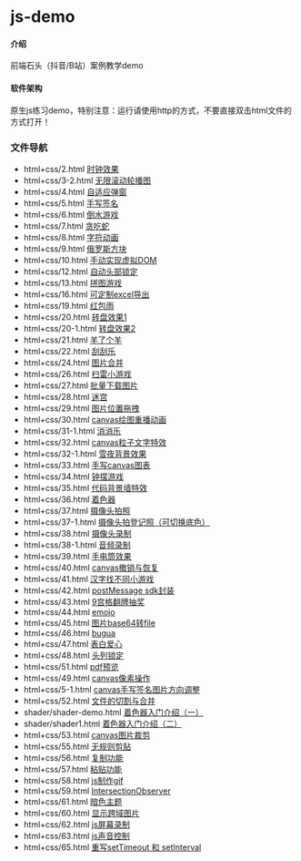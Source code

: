 # js-demo

#### 介绍
前端石头（抖音/B站）案例教学demo

#### 软件架构
原生js练习demo，特别注意：运行请使用http的方式，不要直接双击html文件的方式打开！

### 文件导航
* html+css/2.html [时钟效果](https://gitee.com/qxscj/js-demo/blob/master/html+css/11.html)
* html+css/3-2.html [无限滚动轮播图](https://gitee.com/qxscj/js-demo/blob/master/html+css/3-2.html)
* html+css/4.html [自适应弹窗](https://gitee.com/qxscj/js-demo/blob/master/html+css/4.html)
* html+css/5.html [手写签名](https://gitee.com/qxscj/js-demo/blob/master/html+css/5.html)
* html+css/6.html [倒水游戏](https://gitee.com/qxscj/js-demo/blob/master/html+css/6.html)
* html+css/7.html [贪吃蛇](https://gitee.com/qxscj/js-demo/blob/master/html+css/7.html)
* html+css/8.html [字符动画](https://gitee.com/qxscj/js-demo/blob/master/html+css/8.html)
* html+css/9.html [俄罗斯方块](https://gitee.com/qxscj/js-demo/blob/master/html+css/9.html)
* html+css/10.html [手动实现虚拟DOM](https://gitee.com/qxscj/js-demo/blob/master/html+css/10.html)
* html+css/12.html [自动头部锁定](https://gitee.com/qxscj/js-demo/blob/master/html+css/12.html)
* html+css/13.html [拼图游戏](https://gitee.com/qxscj/js-demo/blob/master/html+css/13.html)
* html+css/16.html [可定制excel导出](https://gitee.com/qxscj/js-demo/blob/master/html+css/16.html)
* html+css/19.html [红包雨](https://gitee.com/qxscj/js-demo/blob/master/html+css/19.html)
* html+css/20.html [转盘效果1](https://gitee.com/qxscj/js-demo/blob/master/html+css/20.html)
* html+css/20-1.html [转盘效果2](https://gitee.com/qxscj/js-demo/blob/master/html+css/20-1.html)
* html+css/21.html [羊了个羊](https://gitee.com/qxscj/js-demo/blob/master/html+css/21.html)
* html+css/22.html [刮刮乐](https://gitee.com/qxscj/js-demo/blob/master/html+css/22.html)
* html+css/24.html [图片合并](https://gitee.com/qxscj/js-demo/blob/master/html+css/24.html)
* html+css/26.html [扫雷小游戏](https://gitee.com/qxscj/js-demo/blob/master/html+css/26.html)
* html+css/27.html [批量下载图片](https://gitee.com/qxscj/js-demo/blob/master/html+css/27.html)
* html+css/28.html [迷宫](https://gitee.com/qxscj/js-demo/blob/master/html+css/28.html)
* html+css/29.html [图片位置拖拽](https://gitee.com/qxscj/js-demo/blob/master/html+css/29.html)
* html+css/30.html [canvas绘图重播动画](https://gitee.com/qxscj/js-demo/blob/master/html+css/30.html)
* html+css/31-1.html [消消乐 ](https://gitee.com/qxscj/js-demo/blob/master/html+css/31-1.html)
* html+css/32.html [canvas粒子文字特效](https://gitee.com/qxscj/js-demo/blob/master/html+css/32.html)
* html+css/32-1.html [雪夜背景效果](https://gitee.com/qxscj/js-demo/blob/master/html+css/32-1.html)
* html+css/33.html [手写canvas图表](https://gitee.com/qxscj/js-demo/blob/master/html+css/33.html)
* html+css/34.html [钟摆游戏](https://gitee.com/qxscj/js-demo/blob/master/html+css/34.html)
* html+css/35.html [代码背景墙特效](https://gitee.com/qxscj/js-demo/blob/master/html+css/35.html)
* html+css/36.html [着色器](https://gitee.com/qxscj/js-demo/blob/master/html+css/36.html)
* html+css/37.html [摄像头拍照](https://gitee.com/qxscj/js-demo/blob/master/html+css/37.html)
* html+css/37-1.html [摄像头拍登记照（可切换底色）](https://gitee.com/qxscj/js-demo/blob/master/html+css/37-1.html)
* html+css/38.html [摄像头录制](https://gitee.com/qxscj/js-demo/blob/master/html+css/38.html)
* html+css/38-1.html [音频录制](https://gitee.com/qxscj/js-demo/blob/master/html+css/38-1.html)
* html+css/39.html [手电筒效果](https://gitee.com/qxscj/js-demo/blob/master/html+css/39.html)
* html+css/40.html [canvas撤销与恢复](https://gitee.com/qxscj/js-demo/blob/master/html+css/40.html)
* html+css/41.html [汉字找不同小游戏](https://gitee.com/qxscj/js-demo/blob/master/html+css/41.html)
* html+css/42.html [postMessage sdk封装](https://gitee.com/qxscj/js-demo/blob/master/html+css/42.html)
* html+css/43.html [9宫格翻牌抽奖](https://gitee.com/qxscj/js-demo/blob/master/html+css/43.html)
* html+css/44.html [emojo](https://gitee.com/qxscj/js-demo/blob/master/html+css/44.html)
* html+css/45.html [图片base64转file](https://gitee.com/qxscj/js-demo/blob/master/html+css/45.html)
* html+css/46.html [bugua](https://gitee.com/qxscj/js-demo/blob/master/html+css/46.html)
* html+css/47.html [表白爱心](https://gitee.com/qxscj/js-demo/blob/master/html+css/47.html)
* html+css/48.html [头列锁定](https://gitee.com/qxscj/js-demo/blob/master/html+css/48.html)
* html+css/51.html [pdf预览](https://gitee.com/qxscj/js-demo/blob/master/html+css/51.html)
* html+css/49.html [canvas像素操作](https://gitee.com/qxscj/js-demo/blob/master/html+css/49.html)
* html+css/5-1.html [canvas手写签名图片方向调整](https://gitee.com/qxscj/js-demo/blob/master/html+css/5-1.html)
* html+css/52.html [文件的切割与合并](https://gitee.com/qxscj/js-demo/blob/master/html+css/52.html)
* shader/shader-demo.html [着色器入门介绍（一）](https://gitee.com/qxscj/js-demo/blob/master/shader/shader-demo.html)
* shader/shader1.html [着色器入门介绍（二）](https://gitee.com/qxscj/js-demo/blob/master/shader/shader1.html)
* html+css/53.html [canvas图片裁剪](https://gitee.com/qxscj/js-demo/blob/master/html+css/53.html)
* html+css/55.html [无规则剪贴](https://gitee.com/qxscj/js-demo/blob/master/html+css/55.html)
* html+css/56.html [复制功能](https://gitee.com/qxscj/js-demo/blob/master/html+css/56.html)
* html+css/57.html [粘贴功能](https://gitee.com/qxscj/js-demo/blob/master/html+css/57.html)
* html+css/58.html [js制作gif](https://gitee.com/qxscj/js-demo/blob/master/html+css/58.html)
* html+css/59.html [IntersectionObserver](https://gitee.com/qxscj/js-demo/blob/master/html+css/59.html)
* html+css/61.html [暗色主题](https://gitee.com/qxscj/js-demo/blob/master/html+css/61.html)
* html+css/60.html [显示跨域图片](https://gitee.com/qxscj/js-demo/blob/master/html+css/60.html)
* html+css/62.html [js屏幕录制](https://gitee.com/qxscj/js-demo/blob/master/html+css/62.html)
* html+css/63.html [js声音控制](https://gitee.com/qxscj/js-demo/blob/master/html+css/63.html)
* html+css/65.html [重写setTimeout 和 setInterval](https://gitee.com/qxscj/js-demo/blob/master/html+css/65.html)